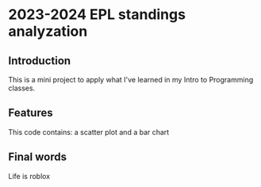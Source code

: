 # 2023-2024 EPL standings analyzation

## Introduction
This is a mini project to apply what I've learned in my Intro to Programming classes.

## Features
This code contains: a scatter plot and a bar chart

## Final words
Life is roblox

